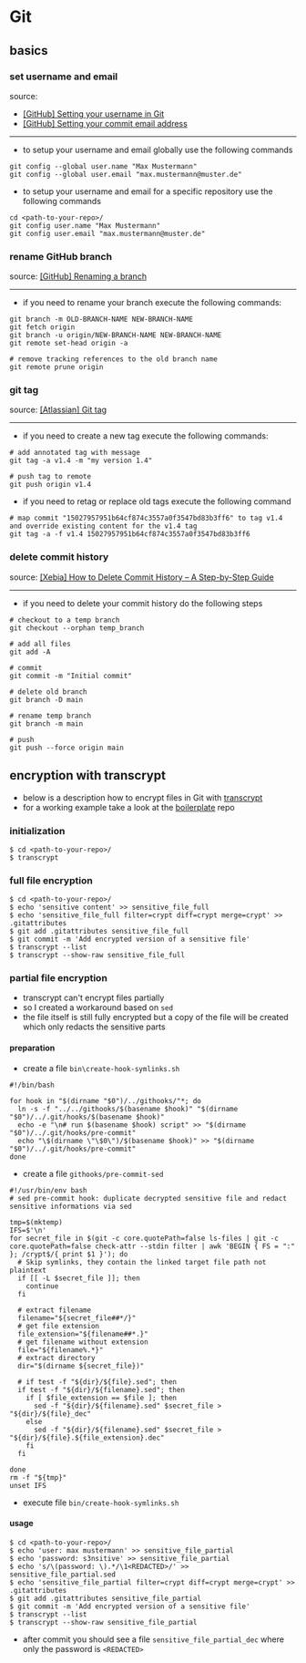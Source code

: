 # Git

## basics

### set username and email

source:

  - [[GitHub] Setting your username in Git](https://docs.github.com/en/get-started/getting-started-with-git/setting-your-username-in-git)
  - [[GitHub] Setting your commit email address](https://docs.github.com/en/account-and-profile/setting-up-and-managing-your-personal-account-on-github/managing-email-preferences/setting-your-commit-email-address)

---

- to setup your username and email globally use the following commands

``` { .sh }
git config --global user.name "Max Mustermann"
git config --global user.email "max.mustermann@muster.de"
```

- to setup your username and email for a specific repository use the following commands

``` { .sh }
cd <path-to-your-repo>/
git config user.name "Max Mustermann"
git config user.email "max.mustermann@muster.de"
```

### rename GitHub branch

source: [[GitHub] Renaming a branch](https://docs.github.com/en/repositories/configuring-branches-and-merges-in-your-repository/managing-branches-in-your-repository/renaming-a-branch)

---

- if you need to rename your branch execute the following commands:

``` { .sh }
git branch -m OLD-BRANCH-NAME NEW-BRANCH-NAME
git fetch origin
git branch -u origin/NEW-BRANCH-NAME NEW-BRANCH-NAME
git remote set-head origin -a

# remove tracking references to the old branch name
git remote prune origin
```

### git tag

source: [[Atlassian] Git tag](https://www.atlassian.com/git/tutorials/inspecting-a-repository/git-tag)

---

- if you need to create a new tag execute the following commands:

``` { .sh }
# add annotated tag with message
git tag -a v1.4 -m "my version 1.4"

# push tag to remote
git push origin v1.4
```

- if you need to retag or replace old tags execute the following command

``` { .sh }
# map commit "15027957951b64cf874c3557a0f3547bd83b3ff6" to tag v1.4 and override existing content for the v1.4 tag
git tag -a -f v1.4 15027957951b64cf874c3557a0f3547bd83b3ff6
```

### delete commit history

source: [[Xebia] How to Delete Commit History – A Step-by-Step Guide](https://xebia.com/blog/deleting-your-commit-history/)

---

- if you need to delete your commit history do the following steps

``` { .sh }
# checkout to a temp branch
git checkout --orphan temp_branch

# add all files
git add -A

# commit
git commit -m "Initial commit"

# delete old branch
git branch -D main

# rename temp branch
git branch -m main

# push
git push --force origin main
```

## encryption with transcrypt

- below is a description how to encrypt files in Git with [transcrypt](https://github.com/elasticdog/transcrypt)
- for a working example take a look at the [boilerplate](https://github.com/steled/boilerplate/tree/main/git/transcrypt) repo

### initialization

``` { .sh }
$ cd <path-to-your-repo>/
$ transcrypt
```

### full file encryption

``` { .sh }
$ cd <path-to-your-repo>/
$ echo 'sensitive content' >> sensitive_file_full
$ echo 'sensitive_file_full filter=crypt diff=crypt merge=crypt' >> .gitattributes
$ git add .gitattributes sensitive_file_full
$ git commit -m 'Add encrypted version of a sensitive file'
$ transcrypt --list
$ transcrypt --show-raw sensitive_file_full
```

### partial file encryption

- transcrypt can't encrypt files partially
- so I created a workaround based on `sed`
- the file itself is still fully encrypted but a copy of the file will be created which only redacts the sensitive parts

#### preparation

- create a file `bin\create-hook-symlinks.sh`

``` { .sh }
#!/bin/bash

for hook in "$(dirname "$0")/../githooks/"*; do
  ln -s -f "../../githooks/$(basename $hook)" "$(dirname "$0")/../.git/hooks/$(basename $hook)"
  echo -e "\n# run $(basename $hook) script" >> "$(dirname "$0")/../.git/hooks/pre-commit"
  echo "\$(dirname \"\$0\")/$(basename $hook)" >> "$(dirname "$0")/../.git/hooks/pre-commit"
done
```

- create a file `githooks/pre-commit-sed`

``` { .sh }
#!/usr/bin/env bash
# sed pre-commit hook: duplicate decrypted sensitive file and redact sensitive informations via sed

tmp=$(mktemp)
IFS=$'\n'
for secret_file in $(git -c core.quotePath=false ls-files | git -c core.quotePath=false check-attr --stdin filter | awk 'BEGIN { FS = ":" }; /crypt$/{ print $1 }'); do
  # Skip symlinks, they contain the linked target file path not plaintext
  if [[ -L $secret_file ]]; then
    continue
  fi

  # extract filename
  filename="${secret_file##*/}"
  # get file extension
  file_extension="${filename##*.}"
  # get filename without extension
  file="${filename%.*}"
  # extract directory
  dir="$(dirname ${secret_file})"

  # if test -f "${dir}/${file}.sed"; then
  if test -f "${dir}/${filename}.sed"; then
    if [ $file_extension == $file ]; then
      sed -f "${dir}/${filename}.sed" $secret_file > "${dir}/${file}_dec"
    else
      sed -f "${dir}/${filename}.sed" $secret_file > "${dir}/${file}.${file_extension}.dec"
    fi
  fi

done
rm -f "${tmp}"
unset IFS
```

- execute file `bin/create-hook-symlinks.sh`

#### usage

``` { .sh }
$ cd <path-to-your-repo>/
$ echo 'user: max mustermann' >> sensitive_file_partial
$ echo 'password: s3nsitive' >> sensitive_file_partial
$ echo 's/\(password: \).*/\1<REDACTED>/' >> sensitive_file_partial.sed
$ echo 'sensitive_file_partial filter=crypt diff=crypt merge=crypt' >> .gitattributes
$ git add .gitattributes sensitive_file_partial
$ git commit -m 'Add encrypted version of a sensitive file'
$ transcrypt --list
$ transcrypt --show-raw sensitive_file_partial
```

- after commit you should see a file `sensitive_file_partial_dec` where only the password is `<REDACTED>`
